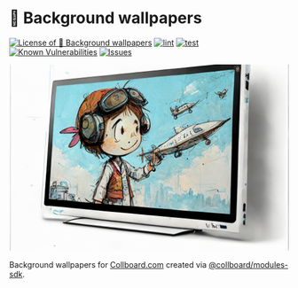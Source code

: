 # 🎴 Background wallpapers

<!--Badges-->
<!--⚠️WARNING: This section was generated by https://github.com/hejny/batch-project-editor/blob/main/src/workflows/800-badges/badges.ts so every manual change will be overwritten.-->


[![License of 🎴 Background wallpapers](https://img.shields.io/github/license/collboard/background-wallpapers.svg?style=flat)](https://github.com/collboard/background-wallpapers/blob/main/LICENSE)
[![lint](https://github.com/collboard/background-wallpapers/actions/workflows/lint.yml/badge.svg)](https://github.com/collboard/background-wallpapers/actions/workflows/lint.yml)
[![test](https://github.com/collboard/background-wallpapers/actions/workflows/test.yml/badge.svg)](https://github.com/collboard/background-wallpapers/actions/workflows/test.yml)
[![Known Vulnerabilities](https://snyk.io/test/github/collboard/background-wallpapers/badge.svg)](https://snyk.io/test/github/collboard/background-wallpapers)
[![Issues](https://img.shields.io/github/issues/collboard/background-wallpapers.svg?style=flat)](https://github.com/collboard/background-wallpapers/issues)
<!--[![Socket](https://socket.dev/api/badge/npm/package/@collboard/background-wallpapers)](https://socket.dev/npm/package/@collboard/background-wallpapers)-->

<!--/Badges-->



<!--Wallpaper-->
<!--⚠️WARNING: This section was generated by https://github.com/hejny/batch-project-editor/blob/main/src//workflows/315-ai-generated-wallpaper/4-aiGeneratedWallpaperUseInReadme.ts so every manual change will be overwritten.-->
[![Wallpaper of 🎴 Background wallpapers](assets/ai/wallpaper/gallery/7c10df42-d42b-4885-8957-56f83145ae4d-0_0.png)](https://www.midjourney.com/app/jobs/7c10df42-d42b-4885-8957-56f83145ae4d)
<!--/Wallpaper-->

Background wallpapers for [Collboard.com](https://collboard.com/) created via [@collboard/modules-sdk](https://www.npmjs.com/package/@collboard/modules-sdk).
